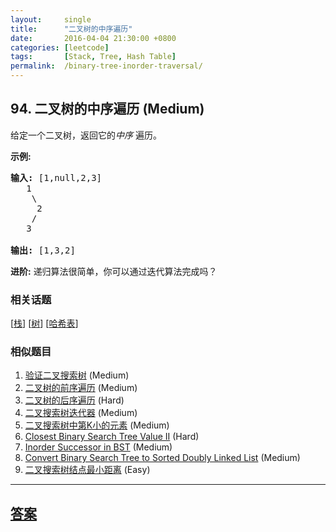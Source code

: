 ```yaml
---
layout:     single
title:      "二叉树的中序遍历"
date:       2016-04-04 21:30:00 +0800
categories: [leetcode]
tags:       [Stack, Tree, Hash Table]
permalink:  /binary-tree-inorder-traversal/
---
```


## 94. 二叉树的中序遍历 (Medium)

<p>给定一个二叉树，返回它的<em>中序&nbsp;</em>遍历。</p>

<p><strong>示例:</strong></p>

<pre><strong>输入:</strong> [1,null,2,3]
   1
    \
     2
    /
   3

<strong>输出:</strong> [1,3,2]</pre>

<p><strong>进阶:</strong>&nbsp;递归算法很简单，你可以通过迭代算法完成吗？</p>

### 相关话题
  [[栈](https://github.com/openset/leetcode/tree/master/tag/stack/README.md)]
  [[树](https://github.com/openset/leetcode/tree/master/tag/tree/README.md)]
  [[哈希表](https://github.com/openset/leetcode/tree/master/tag/hash-table/README.md)]

### 相似题目
  1. [验证二叉搜索树](/validate-binary-search-tree) (Medium)
  1. [二叉树的前序遍历](/binary-tree-preorder-traversal) (Medium)
  1. [二叉树的后序遍历](/binary-tree-postorder-traversal) (Hard)
  1. [二叉搜索树迭代器](/binary-search-tree-iterator) (Medium)
  1. [二叉搜索树中第K小的元素](/kth-smallest-element-in-a-bst) (Medium)
  1. [Closest Binary Search Tree Value II](/closest-binary-search-tree-value-ii) (Hard)
  1. [Inorder Successor in BST](/inorder-successor-in-bst) (Medium)
  1. [Convert Binary Search Tree to Sorted Doubly Linked List](/convert-binary-search-tree-to-sorted-doubly-linked-list) (Medium)
  1. [二叉搜索树结点最小距离](/minimum-distance-between-bst-nodes) (Easy)

---

## [答案](https://github.com/openset/leetcode/tree/master/problems/binary-tree-inorder-traversal)
